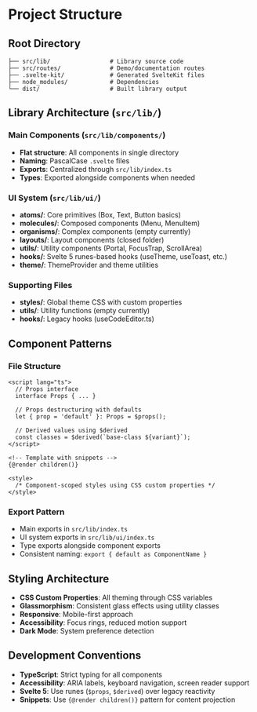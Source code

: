 # Project Structure

## Root Directory
```
├── src/lib/                 # Library source code
├── src/routes/              # Demo/documentation routes
├── .svelte-kit/             # Generated SvelteKit files
├── node_modules/            # Dependencies
└── dist/                    # Built library output
```

## Library Architecture (`src/lib/`)

### Main Components (`src/lib/components/`)
- **Flat structure**: All components in single directory
- **Naming**: PascalCase `.svelte` files
- **Exports**: Centralized through `src/lib/index.ts`
- **Types**: Exported alongside components when needed

### UI System (`src/lib/ui/`)
- **atoms/**: Core primitives (Box, Text, Button basics)
- **molecules/**: Composed components (Menu, MenuItem)
- **organisms/**: Complex components (empty currently)
- **layouts/**: Layout components (closed folder)
- **utils/**: Utility components (Portal, FocusTrap, ScrollArea)
- **hooks/**: Svelte 5 runes-based hooks (useTheme, useToast, etc.)
- **theme/**: ThemeProvider and theme utilities

### Supporting Files
- **styles/**: Global theme CSS with custom properties
- **utils/**: Utility functions (empty currently)
- **hooks/**: Legacy hooks (useCodeEditor.ts)

## Component Patterns

### File Structure
```svelte
<script lang="ts">
  // Props interface
  interface Props { ... }
  
  // Props destructuring with defaults
  let { prop = 'default' }: Props = $props();
  
  // Derived values using $derived
  const classes = $derived(`base-class ${variant}`);
</script>

<!-- Template with snippets -->
{@render children()}

<style>
  /* Component-scoped styles using CSS custom properties */
</style>
```

### Export Pattern
- Main exports in `src/lib/index.ts`
- UI system exports in `src/lib/ui/index.ts`
- Type exports alongside component exports
- Consistent naming: `export { default as ComponentName }`

## Styling Architecture
- **CSS Custom Properties**: All theming through CSS variables
- **Glassmorphism**: Consistent glass effects using utility classes
- **Responsive**: Mobile-first approach
- **Accessibility**: Focus rings, reduced motion support
- **Dark Mode**: System preference detection

## Development Conventions
- **TypeScript**: Strict typing for all components
- **Accessibility**: ARIA labels, keyboard navigation, screen reader support
- **Svelte 5**: Use runes (`$props`, `$derived`) over legacy reactivity
- **Snippets**: Use `{@render children()}` pattern for content projection